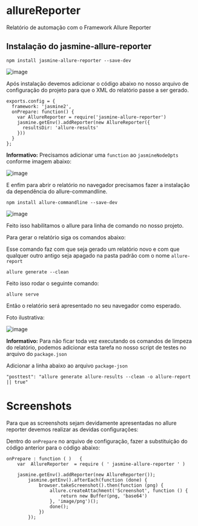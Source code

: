 # allureReporter
Relatório de automação com o Framework Allure Reporter

## Instalação do jasmine-allure-reporter

```
npm install jasmine-allure-reporter --save-dev
```
![image](https://user-images.githubusercontent.com/91263334/134576654-c58aac84-d0af-4b55-8472-d6d2428a0180.png)


Após instalação devemos adicionar o código abaixo no nosso arquivo de configuração do projeto para que o XML do relatório passe a ser gerado.
```
exports.config = {
  framework: 'jasmine2',
  onPrepare: function() {
    var AllureReporter = require('jasmine-allure-reporter')
    jasmine.getEnv().addReporter(new AllureReporter({
      resultsDir: 'allure-results'
    }))
  }
};
```

**Informativo:** Precisamos adicionar uma `function` ao `jasmineNodeOpts` conforme imagem abaixo:

![image](https://user-images.githubusercontent.com/91263334/134577198-9b0137a9-34d3-4723-90b7-6fbed37b0b61.png)

E enfim para abrir o relatório no navegador precisamos fazer a instalação da dependência do allure-commandline.

```
npm install allure-commandline --save-dev
```
![image](https://user-images.githubusercontent.com/91263334/134577421-52c471fb-0ba3-4eac-bb6b-88c96960d385.png)

Feito isso habilitamos o allure para linha de comando no nosso projeto.

Para gerar o relatório siga os comandos abaixo:

Esse comando faz com que seja gerado um relatório novo e com que qualquer outro antigo seja apagado na pasta padrão com o nome `allure-report`
```
allure generate --clean
```
Feito isso rodar o seguinte comando:

```
allure serve
```

Então o relatório será apresentado no seu navegador como esperado.

Foto ilustrativa:

![image](https://user-images.githubusercontent.com/91263334/134578034-25d3af2f-8859-4ea9-93cb-25c6fcf7580a.png)

**Informativo:** Para não ficar toda vez executando os comandos de limpeza do relatório, podemos adicionar esta tarefa no nosso script de testes no arquivo do `package.json`

Adicionar a linha abaixo ao arquivo `package-json`

```
"posttest": "allure generate allure-results --clean -o allure-report || true"
```

# Screenshots

Para que as screenshots sejam devidamente apresentadas no allure reporter devemos realizar as devidas configurações:

Dentro do `onPrepare` no arquivo de configuração, fazer a substituição do código anterior para o código abaixo:

```
onPrepare : function ( )   { 
    var  AllureReporter  = require ( ' jasmine-allure-reporter ' )
    
    jasmine.getEnv().addReporter(new AllureReporter());
        jasmine.getEnv().afterEach(function (done) {
            browser.takeScreenshot().then(function (png) {
                allure.createAttachment('Screenshot', function () {
                    return new Buffer(png, 'base64')
                }, 'image/png')();
                done();
            })
        });
```







